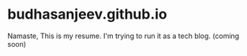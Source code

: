 budhasanjeev.github.io
===========================

Namaste, 
This is my resume. I'm trying to run it as a tech blog. (coming soon) 
